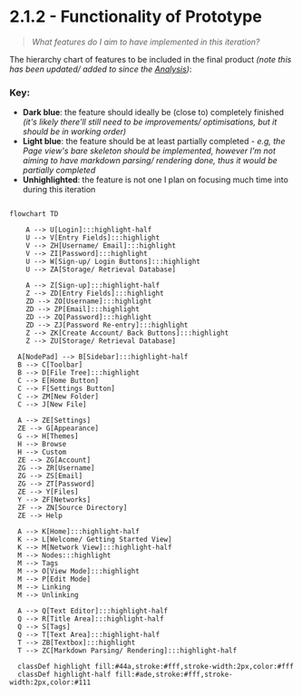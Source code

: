 # 2.1.2 - Functionality of Prototype

> _What features do I aim to have implemented in this iteration?_

The hierarchy chart of features to be included in the final product _(note this has been updated/ added to since the [Analysis](https://github.com/samcalthrop/NodePad/tree/main/Write-up/1%20-%20Analysis))_:

### Key:

- **Dark blue**: the feature should ideally be (close to) completely finished _(it's likely there'll still need to be improvements/ optimisations, but it should be in working order)_
- **Light blue**: the feature should be at least partially completed - _e.g, the Page view's bare skeleton should be implemented, however I'm not aiming to have markdown parsing/ rendering done, thus it would be partially completed_
- **Unhighlighted**: the feature is not one I plan on focusing much time into during this iteration

```mermaid

flowchart TD

	A --> U[Login]:::highlight-half
	U --> V[Entry Fields]:::highlight
	V --> ZH[Username/ Email]:::highlight
	V --> ZI[Password]:::highlight
	U --> W[Sign-up/ Login Buttons]:::highlight
	U --> ZA[Storage/ Retrieval Database]

	A --> Z[Sign-up]:::highlight-half
	Z --> ZD[Entry Fields]:::highlight
	ZD --> ZO[Username]:::highlight
	ZD --> ZP[Email]:::highlight
	ZD --> ZQ[Password]:::highlight
	ZD --> ZJ[Password Re-entry]:::highlight
	Z --> ZK[Create Account/ Back Buttons]:::highlight
	Z --> ZU[Storage/ Retrieval Database]

  A[NodePad] --> B[Sidebar]:::highlight-half
  B --> C[Toolbar]
  B --> D[File Tree]:::highlight
  C --> E[Home Button]
  C --> F[Settings Button]
  C --> ZM[New Folder]
  C --> J[New File]

  A --> ZE[Settings]
  ZE --> G[Appearance]
  G --> H[Themes]
  H --> Browse
  H --> Custom
  ZE --> ZG[Account]
  ZG --> ZR[Username]
  ZG --> ZS[Email]
  ZG --> ZT[Password]
  ZE --> Y[Files]
  Y --> ZF[Networks]
  ZF --> ZN[Source Directory]
  ZE --> Help

  A --> K[Home]:::highlight-half
  K --> L[Welcome/ Getting Started View]
  K --> M[Network View]:::highlight-half
  M --> Nodes:::highlight
  M --> Tags
  M --> O[View Mode]:::highlight
  M --> P[Edit Mode]
  M --> Linking
  M --> Unlinking

  A --> Q[Text Editor]:::highlight-half
  Q --> R[Title Area]:::highlight-half
  Q --> S[Tags]
  Q --> T[Text Area]:::highlight-half
  T --> ZB[Textbox]:::highlight
  T --> ZC[Markdown Parsing/ Rendering]:::highlight-half

  classDef highlight fill:#44a,stroke:#fff,stroke-width:2px,color:#fff
  classDef highlight-half fill:#ade,stroke:#fff,stroke-width:2px,color:#111
```
